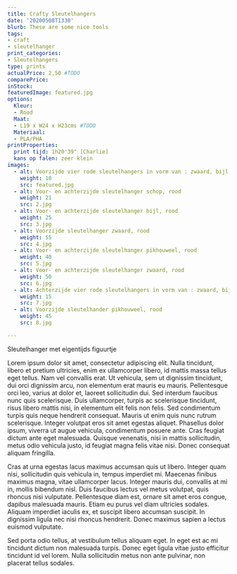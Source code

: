 ```yaml
---
title: Crafty Sleutelhangers
date: '20200508T1330'
blurb: These are some nice tools
tags:
- craft
- sleutelhanger
print_categories:
- Sleutelhangers
type: prints
actualPrice: 2,50 #TODO
comparePrice: 
inStock:
featuredImage: featured.jpg 
options:
  Kleur:
  - Rood
  Maat:
  - L19 x W24 x H23cms #TODO
  Materiaal:
  - PLA/PHA
printProperties:
  print tijd: 1h20'39" [Charlie]
  kans op falen: zeer klein 
images:
  - alt: Voorzijde vier rode sleutelhangers in vorm van : zwaard, bijl, schop, pikhouweel
    weight: 10
    src: featured.jpg
  - alt: Voor- en achterzijde sleutelhanger schop, rood
    weight: 21 
    src: 2.jpg
  - alt: Voor- en achterzijde sleutelhanger bijl, rood
    weight: 25 
    src: 3.jpg
  - alt: Voorzijde sleutelhanger zwaard, rood
    weight: 55
    src: 4.jpg
  - alt: Voor- en achterzijde sleutelhanger pikhouweel, rood
    weight: 40
    src: 5.jpg
  - alt: Voor- en achterzijde sleutelhanger zwaard, rood
    weight: 50
    src: 6.jpg
  - alt: Achterzijde vier rode sleutelhangers in vorm van : zwaard, bijl, schop, pikhouweel
    weight: 15
    src: 7.jpg
  - alt: Voorzijde sleutelhander pikhouweel, rood
    weight: 45
    src: 8.jpg

---
```

Sleutelhanger met eigentijds figuurtje 

Lorem ipsum dolor sit amet, consectetur adipiscing elit. Nulla tincidunt, libero et pretium ultricies, enim ex ullamcorper libero, id mattis massa tellus eget tellus. Nam vel convallis erat. Ut vehicula, sem ut dignissim tincidunt, dui orci dignissim arcu, non elementum erat mauris eu mauris. Pellentesque orci leo, varius at dolor et, laoreet sollicitudin dui. Sed interdum faucibus nunc quis scelerisque. Duis ullamcorper, turpis ac scelerisque tincidunt, risus libero mattis nisi, in elementum elit felis non felis. Sed condimentum turpis quis neque hendrerit consequat. Mauris ut enim quis nunc rutrum scelerisque. Integer volutpat eros sit amet egestas aliquet. Phasellus dolor ipsum, viverra ut augue vehicula, condimentum posuere ante. Cras feugiat dictum ante eget malesuada. Quisque venenatis, nisi in mattis sollicitudin, metus odio vehicula justo, id feugiat magna felis vitae nisi. Donec consequat aliquam fringilla.

Cras at urna egestas lacus maximus accumsan quis ut libero. Integer quam nisi, sollicitudin quis vehicula in, tempus imperdiet mi. Maecenas finibus maximus magna, vitae ullamcorper lacus. Integer mauris dui, convallis at mi in, mollis bibendum nisl. Duis faucibus lectus vel metus volutpat, quis rhoncus nisi vulputate. Pellentesque diam est, ornare sit amet eros congue, dapibus malesuada mauris. Etiam eu purus vel diam ultricies sodales. Aliquam imperdiet iaculis ex, et suscipit libero accumsan suscipit. In dignissim ligula nec nisi rhoncus hendrerit. Donec maximus sapien a lectus euismod vulputate.

Sed porta odio tellus, at vestibulum tellus aliquam eget. In eget est ac mi tincidunt dictum non malesuada turpis. Donec eget ligula vitae justo efficitur tincidunt id vel lorem. Nulla sollicitudin metus non ante pulvinar, non placerat tellus sodales.


